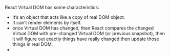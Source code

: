 React Virtual DOM has some characteristics:

- It’s an object that acts like a copy of real DOM object.
- It can’t render elements by itself.
- once Virtual DOM has changed, then React compares the changed Virtual DOM with pre-changed Virtual DOM (or previous snapshot), then it will figure out exactly things  have really changed then update those things in real DOM.
- 